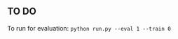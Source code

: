 ## TO DO

[ 1. Same embedding space]: <>
[ 2. Contrastive learning]: <>
[ 3. Negative Sampling]: <>
[ 4. Audio Features]: <> 
[ 5. Pass uncomputed song embeddings to fusion model]: <>


[ 6. Stream for more number of songs]: <>
[ 7. More fusion methods]: <>

To run for evaluation:
`python run.py --eval 1 --train 0`